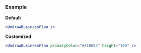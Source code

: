 ### Example

**Default**
```jsx
<UndrawBusinessPlan />
```

**Customized**
```jsx
<UndrawBusinessPlan primaryColor="#41B883" height="100" />
```
